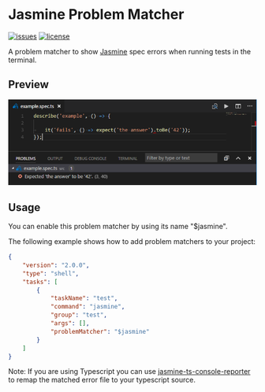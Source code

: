 # Jasmine Problem Matcher

[![issues](https://img.shields.io/github/issues/SeanSobey/JasmineProblemMatcher.svg)](https://github.com/SeanSobey/JasmineProblemMatcher/issues)
[![license](https://img.shields.io/badge/license-MIT-blue.svg)](https://github.com/SeanSobey/JasmineProblemMatcher/blob/master/LICENSE)

A problem matcher to show [Jasmine](https://jasmine.github.io/) spec errors when running tests in the terminal.

## Preview

![preview](./images/preview.png)

## Usage

You can enable this problem matcher by using its name "$jasmine".

The following example shows how to add problem matchers to your project:

```json
{
	"version": "2.0.0",
	"type": "shell",
	"tasks": [
		{
			"taskName": "test",
			"command": "jasmine",
			"group": "test",
			"args": [],
			"problemMatcher": "$jasmine"
		}
	]
}
```

Note: If you are using Typescript you can use [jasmine-ts-console-reporter](https://www.npmjs.com/package/jasmine-ts-console-reporter) to remap the matched error file to your typescript source.
